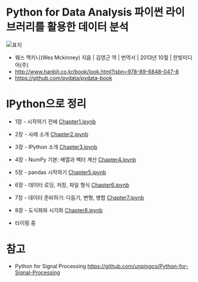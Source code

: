 Python for Data Analysis 파이썬 라이브러리를 활용한 데이터 분석
===============================================================
 ![표지](http://image.hanbit.co.kr/cover/_m_2047m.gif)
 * 웨스 맥키니(Wes Mckinney) 지음 | 김영근 역 | 번역서 | 2013년 10월 | 한빛미디어(주)
 * <http://www.hanbit.co.kr/book/look.html?isbn=978-89-6848-047-8>
 * <https://github.com/pydata/pydata-book>


IPython으로 정리
================
 * 1장 - 시작하기 전에 [Chapter1.ipynb](http://nbviewer.ipython.org/github/wookay/pycat/blob/master/book_pydata/Chapter1.ipynb)
 * 2장 - 사례 소개 [Chapter2.ipynb](http://nbviewer.ipython.org/github/wookay/pycat/blob/master/book_pydata/Chapter2.ipynb)
 * 3장 - IPython 소개 [Chapter3.ipynb](http://nbviewer.ipython.org/github/wookay/pycat/blob/master/book_pydata/Chapter3.ipynb)
 * 4장 - NumPy 기본: 배열과 벡터 계산 [Chapter4.ipynb](http://nbviewer.ipython.org/github/wookay/pycat/blob/master/book_pydata/Chapter4.ipynb)
 * 5장 - pandas 시작하기 [Chapter5.ipynb](http://nbviewer.ipython.org/github/wookay/pycat/blob/master/book_pydata/Chapter5.ipynb)
 * 6장 - 데이터 로딩, 저장, 파일 형식 [Chapter6.ipynb](http://nbviewer.ipython.org/github/wookay/pycat/blob/master/book_pydata/Chapter6.ipynb)
 * 7장 - 데이터 준비하기: 다듬기, 변형, 병합 [Chapter7.ipynb](http://nbviewer.ipython.org/github/wookay/pycat/blob/master/book_pydata/Chapter7.ipynb)
 * 8장 - 도식화와 시각화 [Chapter8.ipynb](http://nbviewer.ipython.org/github/wookay/pycat/blob/master/book_pydata/Chapter8.ipynb)

 * 타이핑 중



참고
====
 * Python for Signal Processing <https://github.com/unpingco/Python-for-Signal-Processing>
